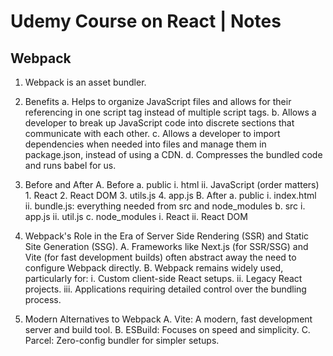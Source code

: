# Udemy Course on React | Notes

## Webpack

1. Webpack is an asset bundler.
2. Benefits
  a. Helps to organize JavaScript files and allows for their referencing in one script tag instead of multiple script tags.
  b. Allows a developer to break up JavaScript code into discrete sections that communicate with each other.
  c. Allows a developer to import dependencies when needed into files and manage them in package.json, instead of using a CDN.
  d. Compresses the bundled code and runs babel for us.
3. Before and After
  A. Before
    a. public
      i. html
      ii. JavaScript (order matters)
        1. React
        2. React DOM
        3. utils.js
        4. app.js
  B. After
    a. public
      i. index.html
      ii. bundle.js: everything needed from src and node_modules
    b. src
      i. app.js
      ii. util.js
    c. node_modules
      i. React
      ii. React DOM
4. Webpack's Role in the Era of Server Side Rendering (SSR) and Static Site Generation (SSG).
  A. Frameworks like Next.js (for SSR/SSG) and Vite (for fast development builds) often abstract away the need to configure Webpack directly. 
  B. Webpack remains widely used, particularly for:
    i. Custom client-side React setups.
    ii. Legacy React projects.
    iii. Applications requiring detailed control over the bundling process.

5. Modern Alternatives to Webpack
  A. Vite: A modern, fast development server and build tool.
  B. ESBuild: Focuses on speed and simplicity. 
  C. Parcel: Zero-config bundler for simpler setups.
